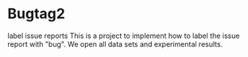 # Bugtag2
label issue reports
This is a project to implement how to label the issue report with "bug". We open all data sets and experimental results.
